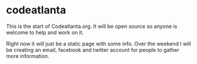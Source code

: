 codeatlanta
===========

This is the start of Codeatlanta.org. It will be open source so anyone is welcome to help and work on it. 


Right now it will just be a static page with some info. Over the weekend I will be creating an email, facebook and twitter account for people to gather more information. 
